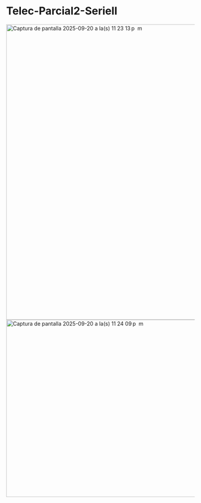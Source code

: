 # Telec-Parcial2-SerieII

<img width="1440" height="791" alt="Captura de pantalla 2025-09-20 a la(s) 11 23 13 p  m" src="https://github.com/user-attachments/assets/5148695c-b468-4f0a-996e-61cb9b870bf4" />
<img width="923" height="475" alt="Captura de pantalla 2025-09-20 a la(s) 11 24 09 p  m" src="https://github.com/user-attachments/assets/f7df9dfb-7f15-4912-88b1-46b571c09cac" />
